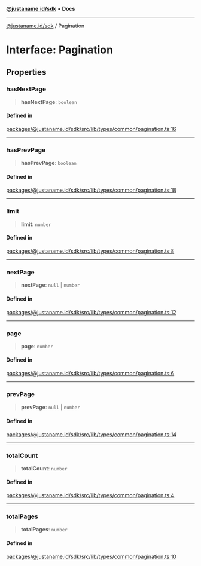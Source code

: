 [**@justaname.id/sdk**](../README.md) • **Docs**

***

[@justaname.id/sdk](../globals.md) / Pagination

# Interface: Pagination

## Properties

### hasNextPage

> **hasNextPage**: `boolean`

#### Defined in

[packages/@justaname.id/sdk/src/lib/types/common/pagination.ts:16](https://github.com/JustaName-id/JustaName-sdk/blob/577c5c787ef18bf8ddf8b997f021738a0e8ca336/packages/@justaname.id/sdk/src/lib/types/common/pagination.ts#L16)

***

### hasPrevPage

> **hasPrevPage**: `boolean`

#### Defined in

[packages/@justaname.id/sdk/src/lib/types/common/pagination.ts:18](https://github.com/JustaName-id/JustaName-sdk/blob/577c5c787ef18bf8ddf8b997f021738a0e8ca336/packages/@justaname.id/sdk/src/lib/types/common/pagination.ts#L18)

***

### limit

> **limit**: `number`

#### Defined in

[packages/@justaname.id/sdk/src/lib/types/common/pagination.ts:8](https://github.com/JustaName-id/JustaName-sdk/blob/577c5c787ef18bf8ddf8b997f021738a0e8ca336/packages/@justaname.id/sdk/src/lib/types/common/pagination.ts#L8)

***

### nextPage

> **nextPage**: `null` \| `number`

#### Defined in

[packages/@justaname.id/sdk/src/lib/types/common/pagination.ts:12](https://github.com/JustaName-id/JustaName-sdk/blob/577c5c787ef18bf8ddf8b997f021738a0e8ca336/packages/@justaname.id/sdk/src/lib/types/common/pagination.ts#L12)

***

### page

> **page**: `number`

#### Defined in

[packages/@justaname.id/sdk/src/lib/types/common/pagination.ts:6](https://github.com/JustaName-id/JustaName-sdk/blob/577c5c787ef18bf8ddf8b997f021738a0e8ca336/packages/@justaname.id/sdk/src/lib/types/common/pagination.ts#L6)

***

### prevPage

> **prevPage**: `null` \| `number`

#### Defined in

[packages/@justaname.id/sdk/src/lib/types/common/pagination.ts:14](https://github.com/JustaName-id/JustaName-sdk/blob/577c5c787ef18bf8ddf8b997f021738a0e8ca336/packages/@justaname.id/sdk/src/lib/types/common/pagination.ts#L14)

***

### totalCount

> **totalCount**: `number`

#### Defined in

[packages/@justaname.id/sdk/src/lib/types/common/pagination.ts:4](https://github.com/JustaName-id/JustaName-sdk/blob/577c5c787ef18bf8ddf8b997f021738a0e8ca336/packages/@justaname.id/sdk/src/lib/types/common/pagination.ts#L4)

***

### totalPages

> **totalPages**: `number`

#### Defined in

[packages/@justaname.id/sdk/src/lib/types/common/pagination.ts:10](https://github.com/JustaName-id/JustaName-sdk/blob/577c5c787ef18bf8ddf8b997f021738a0e8ca336/packages/@justaname.id/sdk/src/lib/types/common/pagination.ts#L10)
